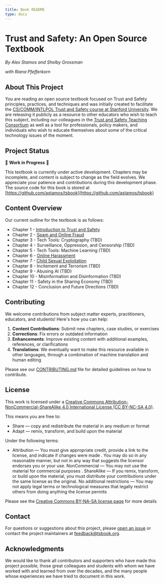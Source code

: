 ```yaml
---
title: Book README
type: docs
---
```


# Trust and Safety: An Open Source Textbook

*By Alex Stamos and Shelby Grossman* 

*with Riana Pfefferkorn*

## About This Project

You are reading an open source textbook focused on Trust and Safety principles, practices, and techniques and was initially created to facilitate the [CS/COMM/INTLPOL Trust and Safety course at Stanford University](https://syllabus.stanford.edu/syllabus/#/viewSyllabus/Sp25-CS-152-01/Sp25-CS-152-01). We are releasing it publicly as a resource to other educators who wish to teach this subject, including our colleagues in the [Trust and Safety Teaching Consortium](https://stanfordio.github.io/TeachingTrustSafety/) as well as a tool for professionals, policy makers, and individuals who wish to educate themselves about some of the critical technology issues of the moment.

## Project Status

🚧 **Work in Progress** 🚧

This textbook is currently under active development. Chapters may be incomplete, and content is subject to change as the field evolves. We appreciate your patience and contributions during this development phase. The source code for this book is stored at [https://github.com/astamos/tsbook](https://github.com/astamos/tsbook)

## Content Overview

Our current outline for the textbook is as follows:

* Chapter 1 - [Introduction to Trust and Safety](ch1-introduction/)
* Chapter 2 - [Spam and Online Fraud](ch2-spam-fraud/)
* Chapter 3 - Tech Tools: Cryptography (TBD)
* Chapter 4 - Surveillance, Oppression, and Censorship (TBD)
* Chapter 5 - Tech Tools: Machine Learning (TBD)
* Chapter 6 - [Online Harassment](ch6-harassment/)
* Chapter 7 - [Child Sexual Exploitation](/ch7-cse/)
* Chapter 8 - Incitement and Terrorism (TBD)
* Chapter 9 - Abusing AI (TBD)
* Chapter 10 - Misinformation and Disinformation (TBD)
* Chapter 11 - Safety in the Sharing Economy (TBD)
* Chapter 12 - Conclusion and Future Directions (TBD)

## Contributing

We welcome contributions from subject matter experts, practitioners, educators, and students! Here's how you can help:

1. **Content Contributions**: Submit new chapters, case studies, or exercises
2. **Corrections**: Fix errors or outdated information
3. **Enhancements**: Improve existing content with additional examples, references, or clarifications
4. **Translations**: We eventually want to make this resource available in other languages, through a combination of machine translation and human editing

Please see our [CONTRIBUTING.md](https://github.com/astamos/tsbook/blob/main/CONTRIBUTING.md) file for detailed guidelines on how to contribute.

## License

This work is licensed under a [Creative Commons Attribution-NonCommercial-ShareAlike 4.0 International License (CC BY-NC-SA 4.0)](https://creativecommons.org/licenses/by-nc-sa/4.0/).

This means you are free to:
- Share — copy and redistribute the material in any medium or format
- Adapt — remix, transform, and build upon the material

Under the following terms:
- Attribution — You must give appropriate credit, provide a link to the license, and indicate if changes were made . You may do so in any reasonable manner, but not in any way that suggests the licensor endorses you or your use.
NonCommercial — You may not use the material for commercial purposes .
ShareAlike — If you remix, transform, or build upon the material, you must distribute your contributions under the same license as the original.
No additional restrictions — You may not apply legal terms or technological measures that legally restrict others from doing anything the license permits

Please see the [Creative Commons BY-NA-SA license page](https://creativecommons.org/licenses/by-nc-sa/4.0/) for more details

## Contact

For questions or suggestions about this project, please [open an issue](../../issues) or contact the project maintainers at [feedback@tsbook.org](mailto:feedback@tsbook.org).

## Acknowledgments

We would like to thank all contributors and supporters who have made this project possible, those great colleagues and students with whom we have worked with and learned from over the decades, and the many people whose experiences we have tried to document in this work.
